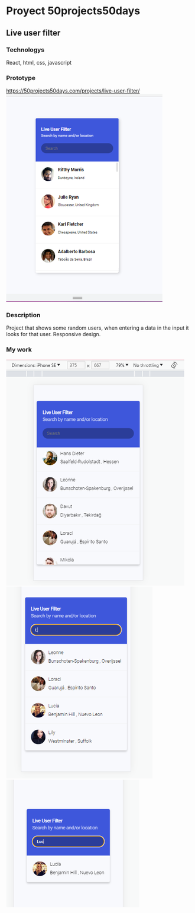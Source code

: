 # Proyect 50projects50days

## Live user filter

### Technologys

React, html, css, javascript

### Prototype

https://50projects50days.com/projects/live-user-filter/
![Alt text](image.png)

### Description

Project that shows some random users, when entering a data in the input it looks for that user.
Responsive design.

### My work
![Alt text](image-1.png)
![Alt text](image-4.png)
![Alt text](image-3.png)
